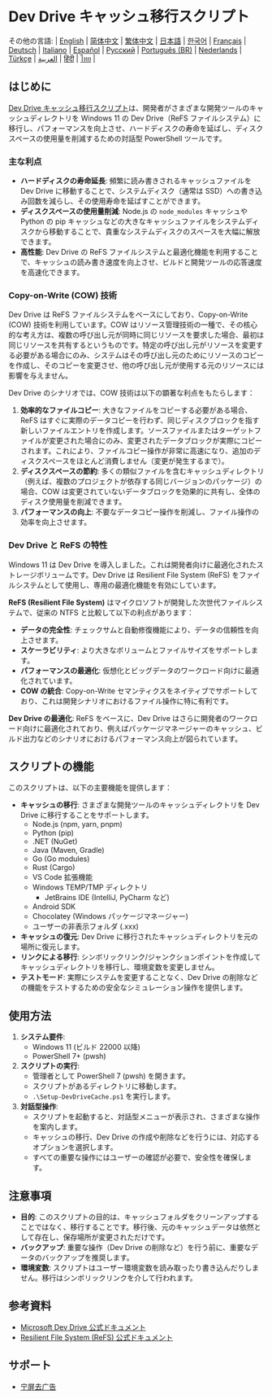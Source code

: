 # Dev Drive キャッシュ移行スクリプト

その他の言語:
| [English](README.en-us.md) | [简体中文](README.md) | [繁体中文](README.zh-tw.md) | [日本語](README.ja-jp.md) | [한국어](README.ko-kr.md) | [Français](README.fr-fr.md) | [Deutsch](README.de-de.md) | [Italiano](README.it-it.md) | [Español](README.es-es.md) | [Русский](README.ru-ru.md) | [Português (BR)](README.pt-br.md) | [Nederlands](README.nl-nl.md) | [Türkçe](README.tr-tr.md) | [العربية](README.ar-sa.md) | [हिंदी](README.hi-in.md) | [ไทย](README.th-th.md) |

## はじめに

[Dev Drive キャッシュ移行スクリプト](https://github.com/jqknono/migrate-to-win11-dev-drive)は、開発者がさまざまな開発ツールのキャッシュディレクトリを Windows 11 の Dev Drive（ReFS ファイルシステム）に移行し、パフォーマンスを向上させ、ハードディスクの寿命を延ばし、ディスクスペースの使用量を削減するための対話型 PowerShell ツールです。

### 主な利点

- **ハードディスクの寿命延長**: 頻繁に読み書きされるキャッシュファイルを Dev Drive に移動することで、システムディスク（通常は SSD）への書き込み回数を減らし、その使用寿命を延ばすことができます。
- **ディスクスペースの使用量削減**: Node.js の `node_modules` キャッシュや Python の pip キャッシュなどの大きなキャッシュファイルをシステムディスクから移動することで、貴重なシステムディスクのスペースを大幅に解放できます。
- **高性能**: Dev Drive の ReFS ファイルシステムと最適化機能を利用することで、キャッシュの読み書き速度を向上させ、ビルドと開発ツールの応答速度を高速化できます。

### Copy-on-Write (COW) 技術

Dev Drive は ReFS ファイルシステムをベースにしており、Copy-on-Write (COW) 技術を利用しています。COW はリソース管理技術の一種で、その核心的な考え方は、複数の呼び出し元が同時に同じリソースを要求した場合、最初は同じリソースを共有するというものです。特定の呼び出し元がリソースを変更する必要がある場合にのみ、システムはその呼び出し元のためにリソースのコピーを作成し、そのコピーを変更させ、他の呼び出し元が使用する元のリソースには影響を与えません。

Dev Drive のシナリオでは、COW 技術は以下の顕著な利点をもたらします：

1.  **効率的なファイルコピー**: 大きなファイルをコピーする必要がある場合、ReFS はすぐに実際のデータコピーを行わず、同じディスクブロックを指す新しいファイルエントリを作成します。ソースファイルまたはターゲットファイルが変更された場合にのみ、変更されたデータブロックが実際にコピーされます。これにより、ファイルコピー操作が非常に高速になり、追加のディスクスペースをほとんど消費しません（変更が発生するまで）。
2.  **ディスクスペースの節約**: 多くの類似ファイルを含むキャッシュディレクトリ（例えば、複数のプロジェクトが依存する同じバージョンのパッケージ）の場合、COW は変更されていないデータブロックを効果的に共有し、全体のディスク使用量を削減できます。
3.  **パフォーマンスの向上**: 不要なデータコピー操作を削減し、ファイル操作の効率を向上させます。

### Dev Drive と ReFS の特性

Windows 11 は Dev Drive を導入しました。これは開発者向けに最適化されたストレージボリュームです。Dev Drive は Resilient File System (ReFS) をファイルシステムとして使用し、専用の最適化機能を有効にしています。

**ReFS (Resilient File System)** はマイクロソフトが開発した次世代ファイルシステムで、従来の NTFS と比較して以下の利点があります：

- **データの完全性**: チェックサムと自動修復機能により、データの信頼性を向上させます。
- **スケーラビリティ**: より大きなボリュームとファイルサイズをサポートします。
- **パフォーマンスの最適化**: 仮想化とビッグデータのワークロード向けに最適化されています。
- **COW の統合**: Copy-on-Write セマンティクスをネイティブでサポートしており、これは開発シナリオにおけるファイル操作に特に有利です。

**Dev Drive の最適化**: ReFS をベースに、Dev Drive はさらに開発者のワークロード向けに最適化されており、例えばパッケージマネージャーのキャッシュ、ビルド出力などのシナリオにおけるパフォーマンス向上が図られています。

## スクリプトの機能

このスクリプトは、以下の主要機能を提供します：

- **キャッシュの移行**: さまざまな開発ツールのキャッシュディレクトリを Dev Drive に移行することをサポートします。
  - Node.js (npm, yarn, pnpm)
  - Python (pip)
  - .NET (NuGet)
  - Java (Maven, Gradle)
  - Go (Go modules)
  - Rust (Cargo)
  - VS Code 拡張機能
  - Windows TEMP/TMP ディレクトリ
    - JetBrains IDE (IntelliJ, PyCharm など)
  - Android SDK
  - Chocolatey (Windows パッケージマネージャー)
  - ユーザーの非表示フォルダ (.xxx)
- **キャッシュの復元**: Dev Drive に移行されたキャッシュディレクトリを元の場所に復元します。
- **リンクによる移行**: シンボリックリンク/ジャンクションポイントを作成してキャッシュディレクトリを移行し、環境変数を変更しません。
- **テストモード**: 実際にシステムを変更することなく、Dev Drive の削除などの機能をテストするための安全なシミュレーション操作を提供します。

## 使用方法

1.  **システム要件**:
    - Windows 11 (ビルド 22000 以降)
    - PowerShell 7+ (pwsh)
2.  **スクリプトの実行**:
    - 管理者として PowerShell 7 (pwsh) を開きます。
    - スクリプトがあるディレクトリに移動します。
    - `.\Setup-DevDriveCache.ps1` を実行します。
3.  **対話型操作**:
    - スクリプトを起動すると、対話型メニューが表示され、さまざまな操作を案内します。
    - キャッシュの移行、Dev Drive の作成や削除などを行うには、対応するオプションを選択します。
    - すべての重要な操作にはユーザーの確認が必要で、安全性を確保します。

## 注意事項

- **目的**: このスクリプトの目的は、キャッシュフォルダをクリーンアップすることではなく、移行することです。移行後、元のキャッシュデータは依然として存在し、保存場所が変更されただけです。
- **バックアップ**: 重要な操作（Dev Drive の削除など）を行う前に、重要なデータのバックアップを推奨します。
- **環境変数**: スクリプトはユーザー環境変数を読み取ったり書き込んだりしません。移行はシンボリックリンクを介して行われます。

## 参考資料

- [Microsoft Dev Drive 公式ドキュメント](https://learn.microsoft.com/en-us/windows/dev-drive/)
- [Resilient File System (ReFS) 公式ドキュメント](https://learn.microsoft.com/en-us/windows-server/storage/refs/refs-overview)

## サポート

- [宁屏去广告](https://www.nullprivate.com)